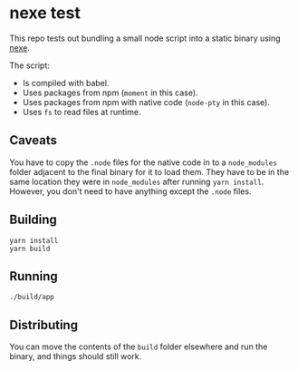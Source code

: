 # nexe test

This repo tests out bundling a small node script into a static binary using [nexe](https://github.com/nexe/nexe).

The script:

- Is compiled with babel.
- Uses packages from npm (`moment` in this case).
- Uses packages from npm with native code (`node-pty` in this case).
- Uses `fs` to read files at runtime.

## Caveats

You have to copy the `.node` files for the native code in to a `node_modules` folder adjacent to the final binary for it to load them. They have to be in the same location they were in `node_modules` after running `yarn install`. However, you don't need to have anything except the `.node` files.

## Building

```
yarn install
yarn build
```

## Running

```
./build/app
```

## Distributing

You can move the contents of the `build` folder elsewhere and run the binary, and things should still work.
